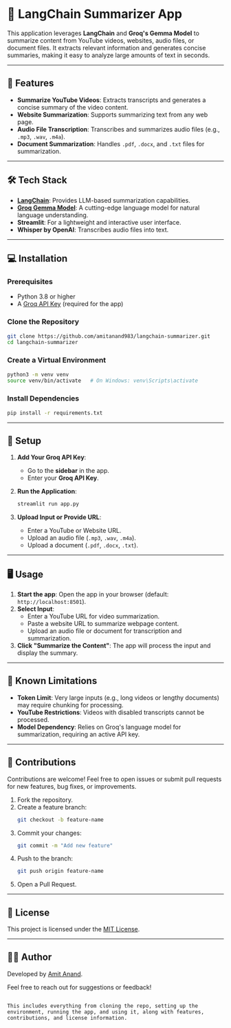 # 🦜 LangChain Summarizer App

This application leverages **LangChain** and **Groq's Gemma Model** to summarize content from YouTube videos, websites, audio files, or document files. It extracts relevant information and generates concise summaries, making it easy to analyze large amounts of text in seconds.

---

## 🚀 Features

- **Summarize YouTube Videos**: Extracts transcripts and generates a concise summary of the video content.  
- **Website Summarization**: Supports summarizing text from any web page.  
- **Audio File Transcription**: Transcribes and summarizes audio files (e.g., `.mp3`, `.wav`, `.m4a`).  
- **Document Summarization**: Handles `.pdf`, `.docx`, and `.txt` files for summarization.  

---

## 🛠️ Tech Stack

- **[LangChain](https://langchain-langchain.com)**: Provides LLM-based summarization capabilities.
- **[Groq Gemma Model](https://www.groq.com)**: A cutting-edge language model for natural language understanding.
- **Streamlit**: For a lightweight and interactive user interface.
- **Whisper by OpenAI**: Transcribes audio files into text.

---

## 💻 Installation

### Prerequisites
- Python 3.8 or higher
- A [Groq API Key](https://www.groq.com) (required for the app)

### Clone the Repository
```bash
git clone https://github.com/amitanand983/langchain-summarizer.git
cd langchain-summarizer
```

### Create a Virtual Environment
```bash
python3 -m venv venv
source venv/bin/activate   # On Windows: venv\Scripts\activate
```

### Install Dependencies
```bash
pip install -r requirements.txt
```

---

## 🔑 Setup

1. **Add Your Groq API Key**:
   - Go to the **sidebar** in the app.
   - Enter your **Groq API Key**.  

2. **Run the Application**:
   ```bash
   streamlit run app.py
   ```

3. **Upload Input or Provide URL**:
   - Enter a YouTube or Website URL.
   - Upload an audio file (`.mp3`, `.wav`, `.m4a`).
   - Upload a document (`.pdf`, `.docx`, `.txt`).

---

## 🖥️ Usage

1. **Start the app**: Open the app in your browser (default: `http://localhost:8501`).
2. **Select Input**:
   - Enter a YouTube URL for video summarization.
   - Paste a website URL to summarize webpage content.
   - Upload an audio file or document for transcription and summarization.
3. **Click "Summarize the Content"**: The app will process the input and display the summary.

---

## 🛑 Known Limitations

- **Token Limit**: Very large inputs (e.g., long videos or lengthy documents) may require chunking for processing.
- **YouTube Restrictions**: Videos with disabled transcripts cannot be processed.
- **Model Dependency**: Relies on Groq's language model for summarization, requiring an active API key.

---

## 🤝 Contributions

Contributions are welcome! Feel free to open issues or submit pull requests for new features, bug fixes, or improvements.

1. Fork the repository.
2. Create a feature branch:
   ```bash
   git checkout -b feature-name
   ```
3. Commit your changes:
   ```bash
   git commit -m "Add new feature"
   ```
4. Push to the branch:
   ```bash
   git push origin feature-name
   ```
5. Open a Pull Request.

---

## 📜 License

This project is licensed under the [MIT License](LICENSE).

---

## 🧑‍💻 Author

Developed by [Amit Anand](https://github.com/amitanand983).

Feel free to reach out for suggestions or feedback!
```

This includes everything from cloning the repo, setting up the environment, running the app, and using it, along with features, contributions, and license information.
